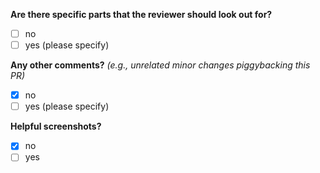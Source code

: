 **Are there specific parts that the reviewer should look out for?**

- [ ] no
- [ ] yes (please specify)

**Any other comments?** _(e.g., unrelated minor changes piggybacking this PR)_

- [x] no
- [ ] yes (please specify)

**Helpful screenshots?**

- [x] no
- [ ] yes
